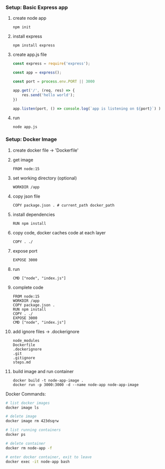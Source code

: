 ### Setup: Basic Express app 

1. create node app
    ```
    npm init 
    ```
1. install express
    ```
    npm install express
    ```
1. create app.js file
    ```js
    const express = require('express');

    const app = express();

    const port = process.env.PORT || 3000

    app.get('/', (req, res) => {
        res.send('hello world');
    })

    app.listen(port, () => console.log(`app is listening on ${port}`) );
    ```
1. run 
    ```
    node app.js 
    ```

### Setup: Docker Image 

1. create docker file -> 'Dockerfile'

1. get image
    ```docker
    FROM node:15
    ```

1. set working directory (optional)
    ```docker
    WORKDIR /app
    ```

1. copy json file
    ```docker
    COPY package.json . # current_path docker_path 
    ```

1. install dependencies
    ```docker
    RUN npm install
    ```

1. copy code, docker caches code at each layer
    ```docker
    COPY . ./
    ```

1. expose port
    ```docker
    EXPOSE 3000
    ```

1. run 
    ```docker
    CMD ["node", "index.js"]
    ```

1. complete code
    ```docker
    FROM node:15
    WORKDIR /app
    COPY package.json . 
    RUN npm install
    COPY . ./
    EXPOSE 3000
    CMD ["node", "index.js"]
    ```

1. add ignore files -> .dockerignore
    ```
    node_modules
    Dockerfile
    .dockerignore
    .git
    .gitignore
    steps.md
    ```

1. build image and run container
    ```
    docker build -t node-app-image . 
    docker run -p 3000:3000 -d --name node-app node-app-image
    ```
Docker Commands:
```bash
# list docker images
docker image ls 

# delete image
docker image rm 423dsqrw

# list running containers
docker ps 

# delete container
docker rm node-app -f 

# enter docker container, exit to leave
docker exec -it node-app bash
```
